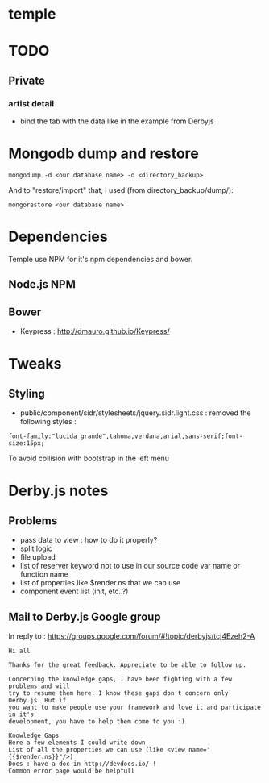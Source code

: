 temple
=============


# TODO

## Private

### artist detail

- bind the tab with the data like in the example from Derbyjs

# Mongodb dump and restore
```
mongodump -d <our database name> -o <directory_backup>
```

And to "restore/import" that, i used (from directory_backup/dump/):
```
mongorestore <our database name>
```

# Dependencies

Temple use NPM for it's npm dependencies and bower.

## Node.js NPM

## Bower

- Keypress : http://dmauro.github.io/Keypress/

# Tweaks

## Styling

- public/component/sidr/stylesheets/jquery.sidr.light.css : removed the following styles :

```
font-family:"lucida grande",tahoma,verdana,arial,sans-serif;font-size:15px;
```
To avoid collision with bootstrap in the left menu


# Derby.js notes

## Problems

- pass data to view : how to do it properly?
- split logic
- file upload
- list of reserver keyword not to use in our source code var name or function name
- list of properties like $render.ns that we can use
- component event list (init, etc..?)


## Mail to Derby.js Google group

In reply to : https://groups.google.com/forum/#!topic/derbyjs/tcj4Ezeh2-A

```
Hi all

Thanks for the great feedback. Appreciate to be able to follow up.

Concerning the knowledge gaps, I have been fighting with a few problems and will
try to resume them here. I know these gaps don't concern only Derby.js. But if
you want to make people use your framework and love it and participate in it's
development, you have to help them come to you :)

Knowledge Gaps
Here a few elements I could write down
List of all the properties we can use (like <view name="{{$render.ns}}"/>)
Docs : have a doc in http://devdocs.io/ !
Common error page would be helpfull
```
